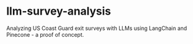 # llm-survey-analysis
 Analyzing US Coast Guard exit surveys with LLMs using LangChain and Pinecone - a proof of concept.
